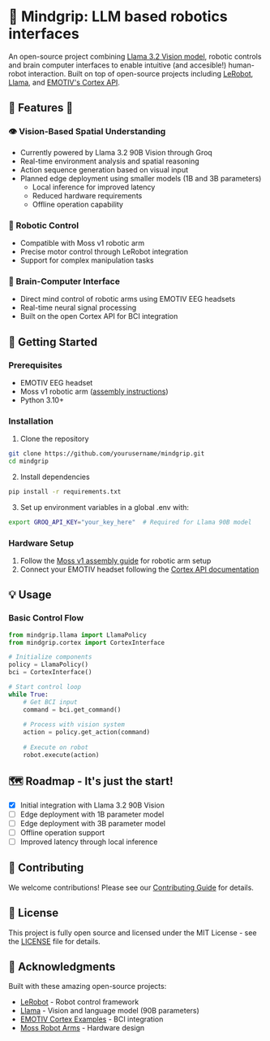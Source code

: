 # 🤖 Mindgrip: LLM based robotics interfaces

An open-source project combining [Llama 3.2 Vision model](https://about.fb.com/news/2024/01/llama-3-now-available/), robotic controls and brain computer interfaces to enable intuitive (and accesible!) human-robot interaction. Built on top of open-source projects including [LeRobot](https://github.com/huggingface/lerobot), [Llama](https://github.com/facebookresearch/llama), and [EMOTIV's Cortex API](https://github.com/Emotiv/cortex-v2-example).

## 🦙 Features 🦙

### 👁️ Vision-Based Spatial Understanding
- Currently powered by Llama 3.2 90B Vision through Groq
- Real-time environment analysis and spatial reasoning
- Action sequence generation based on visual input
- Planned edge deployment using smaller models (1B and 3B parameters)
  - Local inference for improved latency
  - Reduced hardware requirements
  - Offline operation capability

### 🦾 Robotic Control
- Compatible with Moss v1 robotic arm
- Precise motor control through LeRobot integration
- Support for complex manipulation tasks

### 🧠 Brain-Computer Interface
- Direct mind control of robotic arms using EMOTIV EEG headsets
- Real-time neural signal processing
- Built on the open Cortex API for BCI integration

## 🚀 Getting Started

### Prerequisites
- EMOTIV EEG headset
- Moss v1 robotic arm ([assembly instructions](https://github.com/jess-moss/moss-robot-arms))
- Python 3.10+

### Installation

1. Clone the repository
```bash
git clone https://github.com/yourusername/mindgrip.git
cd mindgrip
```

2. Install dependencies
```bash
pip install -r requirements.txt
```

3. Set up environment variables in a global .env with:
```bash
export GROQ_API_KEY="your_key_here"  # Required for Llama 90B model
```

### Hardware Setup

1. Follow the [Moss v1 assembly guide](https://github.com/jess-moss/moss-robot-arms) for robotic arm setup
2. Connect your EMOTIV headset following the [Cortex API documentation](https://emotiv.gitbook.io/cortex-api/)

## 💡 Usage

### Basic Control Flow
```python
from mindgrip.llama import LlamaPolicy
from mindgrip.cortex import CortexInterface

# Initialize components
policy = LlamaPolicy()
bci = CortexInterface()

# Start control loop
while True:
    # Get BCI input
    command = bci.get_command()
    
    # Process with vision system
    action = policy.get_action(command)
    
    # Execute on robot
    robot.execute(action)
```

## 🗺️ Roadmap - It's just the start!

- [x] Initial integration with Llama 3.2 90B Vision
- [ ] Edge deployment with 1B parameter model
- [ ] Edge deployment with 3B parameter model
- [ ] Offline operation support
- [ ] Improved latency through local inference

## 🤝 Contributing

We welcome contributions! Please see our [Contributing Guide](CONTRIBUTING.md) for details.

## 📄 License

This project is fully open source and licensed under the MIT License - see the [LICENSE](LICENSE) file for details.

## 🙏 Acknowledgments

Built with these amazing open-source projects:
- [LeRobot](https://github.com/huggingface/lerobot) - Robot control framework
- [Llama](https://github.com/facebookresearch/llama) - Vision and language model (90B parameters)
- [EMOTIV Cortex Examples](https://github.com/Emotiv/cortex-example) - BCI integration
- [Moss Robot Arms](https://github.com/jess-moss/moss-robot-arms) - Hardware design

